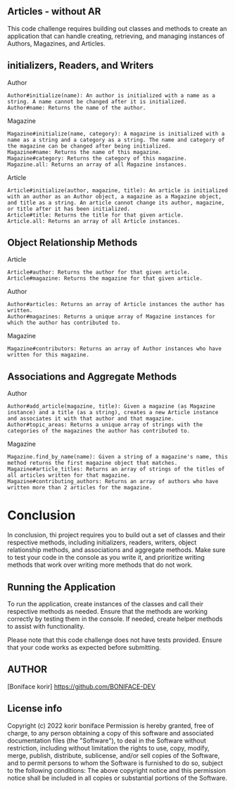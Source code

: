 ## Articles - without AR
This code challenge requires building out classes and methods to create an application that can handle creating, retrieving, and managing instances of Authors, Magazines, and Articles.

## initializers, Readers, and Writers
Author

    Author#initialize(name): An author is initialized with a name as a string. A name cannot be changed after it is initialized.
    Author#name: Returns the name of the author.

Magazine

    Magazine#initialize(name, category): A magazine is initialized with a name as a string and a category as a string. The name and category of the magazine can be changed after being initialized.
    Magazine#name: Returns the name of this magazine.
    Magazine#category: Returns the category of this magazine.
    Magazine.all: Returns an array of all Magazine instances.

Article

    Article#initialize(author, magazine, title): An article is initialized with an author as an Author object, a magazine as a Magazine object, and title as a string. An article cannot change its author, magazine, or title after it has been initialized.
    Article#title: Returns the title for that given article.
    Article.all: Returns an array of all Article instances.

## Object Relationship Methods
Article

    Article#author: Returns the author for that given article.
    Article#magazine: Returns the magazine for that given article.

Author

    Author#articles: Returns an array of Article instances the author has written.
    Author#magazines: Returns a unique array of Magazine instances for which the author has contributed to.

Magazine

    Magazine#contributors: Returns an array of Author instances who have written for this magazine.

## Associations and Aggregate Methods
Author

    Author#add_article(magazine, title): Given a magazine (as Magazine instance) and a title (as a string), creates a new Article instance and associates it with that author and that magazine.
    Author#topic_areas: Returns a unique array of strings with the categories of the magazines the author has contributed to.

Magazine

    Magazine.find_by_name(name): Given a string of a magazine's name, this method returns the first magazine object that matches.
    Magazine#article_titles: Returns an array of strings of the titles of all articles written for that magazine.
    Magazine#contributing_authors: Returns an array of authors who have written more than 2 articles for the magazine.

# Conclusion

In conclusion, thi project requires you to build out a set of classes and their respective methods, including initializers, readers, writers, object relationship methods, and associations and aggregate methods. Make sure to test your code in the console as you write it, and prioritize writing methods that work over writing more methods that do not work.

## Running the Application

To run the application, create instances of the classes and call their respective methods as needed. Ensure that the methods are working correctly by testing them in the console. If needed, create helper methods to assist with functionality.

Please note that this code challenge does not have tests provided. Ensure that your code works as expected before submitting.

## AUTHOR

[Boniface korir] https://github.com/BONIFACE-DEV


## License info

Copyright (c) 2022 korir boniface Permission is hereby granted, free of charge, to any person obtaining a copy of this software and associated documentation files (the "Software"), to deal in the Software without restriction, including without limitation the rights to use, copy, modify, merge, publish, distribute, sublicense, and/or sell copies of the Software, and to permit persons to whom the Software is furnished to do so, subject to the following conditions: The above copyright notice and this permission notice shall be included in all copies or substantial portions of the Software.